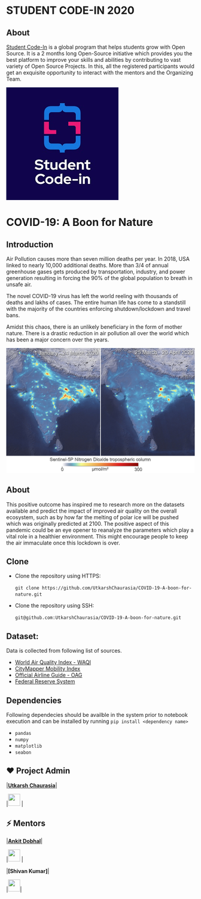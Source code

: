 # STUDENT CODE-IN 2020

## About
[Student Code-In](https://scodein.tech) is a global program that helps students grow with Open Source. It is a 2 months long Open-Source initiative which provides you the best platform to improve your skills and abilities by contributing to vast variety of Open Source Projects. In this, all the registered participants would get an exquisite opportunity to interact with the mentors and the Organizing Team.

![Student Code-in](images/Student-Code-In-logo.jpg)



# COVID-19: A Boon for Nature


## Introduction
Air Pollution causes more than seven million deaths per year. In 2018, USA linked to nearly 10,000 additional deaths. More than 3/4 of annual greenhouse gases gets produced by transportation, industry, and power generation resulting in forcing the 90% of the global population to breath in unsafe air.</br>

The novel COVID-19 virus has left the world reeling with thousands of deaths and lakhs of cases. The entire human life has come to a standstill with the majority of the countries enforcing shutdown/lockdown and travel bans.</br>

Amidst this chaos, there is an unlikely beneficiary in the form of mother nature. There is a drastic reduction in air pollution
all over the world which has been a major concern over the years.

![NO2 concentration over India](images/NO2_con_over_India.jpg)

## About
This positive outcome has inspired me to research more on the datasets available and predict the impact of improved air quality on the overall ecosystem, such as by how far the melting of polar ice will be pushed which was originally predicted at 2100. The positive aspect of this pandemic could be an eye opener to reanalyze the parameters which play a vital role in a healthier environment. This might encourage people to keep the air immaculate once this lockdown is over.

## Clone
* Clone the repository using HTTPS: 
    
    `git clone https://github.com/UtkarshChaurasia/COVID-19-A-boon-for-nature.git`
* Clone the repository using SSH:   
    
    `git@github.com:UtkarshChaurasia/COVID-19-A-boon-for-nature.git`

## Dataset:
Data is collected from following list of sources.
* [World Air Quality Index - WAQI](https://waqi.info/)
* [CityMapper Mobility Index](https://www.data.gouv.fr/en/datasets/citymapper-mobility-index/)
* [Official Airline Guide - OAG](https://www.oag.com/)
* [Federal Reserve System](https://www.federalreserve.gov/data.htm)

## Dependencies
Following dependecies should be availble in the system prior to notebook execution and can be installed by running `pip install <dependency name>`
* `pandas`
* `numpy`
* `matplotlib`
* `seabon`

## ❤️ Project Admin


|**[Utkarsh Chaurasia](https://www.linkedin.com/in/utkarsh-chaurasia-a4b76a17b/)**|

|<a href="https://www.linkedin.com/in/harsh-bardhan-mishra-b19990173/"><img src="https://mpng.subpng.com/20180324/vhe/kisspng-linkedin-computer-icons-logo-social-networking-ser-facebook-5ab6ebfe5f5397.2333748215219374063905.jpg" width="32px" height="32px"></a> |


## ⚡ Mentors

|**[Ankit Dobhal](https://www.linkedin.com/in/ankit-dobhal-aa237015b/)**|

|<a href="https://www.linkedin.com/in/ankit-dobhal-aa237015b/"><img src="https://mpng.subpng.com/20180324/vhe/kisspng-linkedin-computer-icons-logo-social-networking-ser-facebook-5ab6ebfe5f5397.2333748215219374063905.jpg" width="32px" height="32px"></a> |


|**[Shivan Kumar]**|

|<img src="https://mpng.subpng.com/20180324/vhe/kisspng-linkedin-computer-icons-logo-social-networking-ser-facebook-5ab6ebfe5f5397.2333748215219374063905.jpg" width="32px" height="32px">|